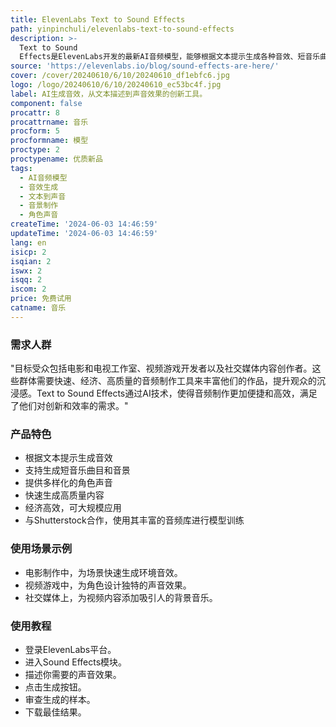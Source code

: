 ```yaml
---
title: ElevenLabs Text to Sound Effects
path: yinpinchuli/elevenlabs-text-to-sound-effects
description: >-
  Text to Sound
  Effects是ElevenLabs开发的最新AI音频模型，能够根据文本提示生成各种音效、短音乐曲目、音景和角色声音。它代表了音频制作领域的重大创新，为电影电视工作室、视频游戏开发者和社交媒体内容创作者提供了快速、经济、大规模生成丰富沉浸式音景的工具。该产品通过与Shutterstock的合作，利用其丰富的音频库中的授权曲目，经过精细调整，为现代创作者创造了一个多功能的新工具。
source: 'https://elevenlabs.io/blog/sound-effects-are-here/'
cover: /cover/20240610/6/10/20240610_df1ebfc6.jpg
logo: /logo/20240610/6/10/20240610_ec53bc4f.jpg
label: AI生成音效，从文本描述到声音效果的创新工具。
component: false
procattr: 8
procattrname: 音乐
procform: 5
procformname: 模型
proctype: 2
proctypename: 优质新品
tags:
  - AI音频模型
  - 音效生成
  - 文本到声音
  - 音景制作
  - 角色声音
createTime: '2024-06-03 14:46:59'
updateTime: '2024-06-03 14:46:59'
lang: en
isicp: 2
isqian: 2
iswx: 2
isqq: 2
iscom: 2
price: 免费试用
catname: 音乐
---
```




### 需求人群
"目标受众包括电影和电视工作室、视频游戏开发者以及社交媒体内容创作者。这些群体需要快速、经济、高质量的音频制作工具来丰富他们的作品，提升观众的沉浸感。Text to Sound Effects通过AI技术，使得音频制作更加便捷和高效，满足了他们对创新和效率的需求。"

### 产品特色
* 根据文本提示生成音效
* 支持生成短音乐曲目和音景
* 提供多样化的角色声音
* 快速生成高质量内容
* 经济高效，可大规模应用
* 与Shutterstock合作，使用其丰富的音频库进行模型训练

### 使用场景示例
* 电影制作中，为场景快速生成环境音效。
* 视频游戏中，为角色设计独特的声音效果。
* 社交媒体上，为视频内容添加吸引人的背景音乐。

### 使用教程
* 登录ElevenLabs平台。
* 进入Sound Effects模块。
* 描述你需要的声音效果。
* 点击生成按钮。
* 审查生成的样本。
* 下载最佳结果。

  
